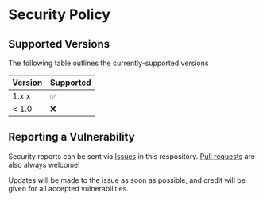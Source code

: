 # Security Policy

## Supported Versions

The following table outlines the currently-supported versions

| Version | Supported          |
| ------- | ------------------ |
| 1.x.x   | :white_check_mark: |
| < 1.0   | :x:                |

## Reporting a Vulnerability

Security reports can be sent via [Issues](https://github.com/ryakel/stream-harvestarr/issues) in this respository. [Pull requests](https://github.com/ryakel/stream-harvestarr/pulls) are also always welcome!

Updates will be made to the issue as soon as possible, and credit will be given for all accepted vulnerabilities.
